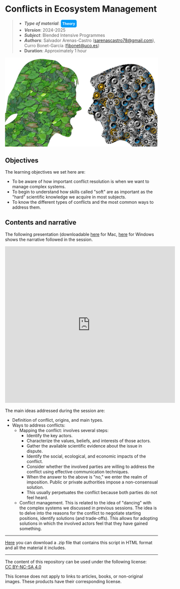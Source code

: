 # Conflicts in Ecosystem Management

> + **_Type of material_**: <span style="display: inline-block; font-size: 12px; color: white; background-color: #029BF9; border-radius: 5px; padding: 5px; font-weight: bold;"> Theory</span>
> + **_Version_**: 2024-2025
> +  **_Subject_**: Blended Intensive Programmes
> + **_Authors_**: Salvador Arenas-Castro (sarenascastro78@gmail.com), Curro Bonet-García (fjbonet@uco.es)
> + **Duration**: Approximately 1 hour

![cover](https://raw.githubusercontent.com/aprendiendo-cosas/Th_socioecological_conflicts_BIP/2024_2025/images/conflictos.jpeg)

## Objectives 

The learning objectives we set here are:

+ To be aware of how important conflict resolution is when we want to manage complex systems.
+ To begin to understand how skills called "soft" are as important as the "hard" scientific knowledge we acquire in most subjects.
+ To know the different types of conflicts and the most common ways to address them.



## Contents and narrative

The following presentation (downloadable [here](https://github.com/aprendiendo-cosas/Th_socioecological_conflicts_BIP/raw/2024_2025/presentation/environmental_conflicts.zip) for Mac, [here](https://github.com/aprendiendo-cosas/Th_socioecological_conflicts_BIP/raw/2024_2025/presentation/environmental_conflicts.exe) for Windows shows the narrative followed in the session. 

<iframe src="https://prezi.com/p/embed/OxtHrnS9jF1niwXlV78o/" id="iframe_container" frameborder="0" webkitallowfullscreen="" mozallowfullscreen="" allowfullscreen="" allow="autoplay; fullscreen" height="515" width="560"></iframe>

The main ideas addressed during the session are:

+ Definition of conflict, origins, and main types. 
+ Ways to address conflicts:
  + Mapping the conflict: involves several steps:
    + Identify the key actors. 
    + Characterize the values, beliefs, and interests of those actors.
    + Gather the available scientific evidence about the issue in dispute.
    + Identify the social, ecological, and economic impacts of the conflict.
    + Consider whether the involved parties are willing to address the conflict using effective communication techniques.
    + When the answer to the above is "no," we enter the realm of imposition. Public or private authorities impose a non-consensual solution.
    + This usually perpetuates the conflict because both parties do not feel heard.
  + Conflict management. This is related to the idea of "dancing" with the complex systems we discussed in previous sessions. The idea is to delve into the reasons for the conflict to negotiate starting positions, identify solutions (and trade-offs). This allows for adopting solutions in which the involved actors feel that they have gained something. 
  
  

****

[Here](https://github.com/aprendiendo-cosas/Th_socioecological_conflicts_BIP/archive/refs/tags/2024_2025.zip) you can download a .zip file that contains this script in HTML format and all the material it includes.

****

<p xmlns:cc="http://creativecommons.org/ns#" >The content of this repository can be used under the following license:  <a  href="https://creativecommons.org/licenses/by-nc-sa/4.0/?ref=chooser-v1"  target="_blank" rel="license noopener noreferrer"  style="display:inline-block;">CC BY-NC-SA 4.0<img  style="height:22px!important;margin-left:3px;vertical-align:text-bottom;"   src="https://mirrors.creativecommons.org/presskit/icons/cc.svg?ref=chooser-v1"  alt=""><img  style="height:22px!important;margin-left:3px;vertical-align:text-bottom;"   src="https://mirrors.creativecommons.org/presskit/icons/by.svg?ref=chooser-v1"  alt=""><img  style="height:22px!important;margin-left:3px;vertical-align:text-bottom;"   src="https://mirrors.creativecommons.org/presskit/icons/nc.svg?ref=chooser-v1"  alt=""><img  style="height:22px!important;margin-left:3px;vertical-align:text-bottom;"   src="https://mirrors.creativecommons.org/presskit/icons/sa.svg?ref=chooser-v1"  alt=""></a></p> 

<p>This license does not apply to links to articles, books, or non-original images. These products have their corresponding license.</p>
